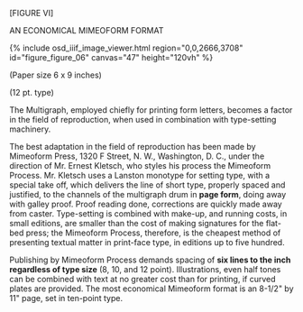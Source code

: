 \[FIGURE VI\]

AN ECONOMICAL MIMEOFORM FORMAT 

{% include osd_iiif_image_viewer.html region="0,0,2666,3708" id="figure_figure_06" canvas="47" height="120vh" %}

(Paper size 6 x 9 inches) 

(12 pt. type) 

The Multigraph, employed chiefly for printing 
form letters, becomes a factor in the field of reproduction, when used in combination with type-setting 
machinery. 

The best adaptation in the field of reproduction 
has been made by Mimeoform Press, 1320 F Street, 
N. W., Washington, D. C., under the direction of 
Mr. Ernest Kletsch, who styles his process the Mimeoform Process. Mr. Kletsch uses a Lanston monotype for setting type, with a special take off, which 
delivers the line of short type, properly spaced and 
justified, to the channels of the multigraph drum in 
**page form**, doing away with galley proof. Proof 
reading done, corrections are quickly made away 
from caster. Type-setting is combined with make-up, and running costs, in small editions, are smaller 
than the cost of making signatures for the flat-bed 
press; the Mimeoform Process, therefore, is the 
cheapest method of presenting textual matter in 
print-face type, in editions up to five hundred. 

Publishing by Mimeoform Process demands 
spacing of **six lines to the inch regardless of 
type size** (8, 10, and 12 point). Illustrations, even 
half tones can be combined with text at no greater 
cost than for printing, if curved plates are provided. 
The most economical Mimeoform format is an 8-1/2" by 11" page, set in ten-point type. 
